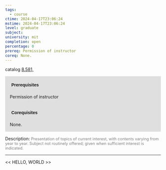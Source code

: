 ```yaml
---
tags:
  - course
ctime: 2024-04-17T23:06:24
mstime: 2024-04-17T23:06:24
level: graduate
subject: 
university: mit
completion: open
percentage: 0
prereq: Permission of instructor
coreq: None.
---
```


catalog [8.581,](http://student.mit.edu/catalog/m8b.html#8.582)

<span style="display: block; padding: 15px; background-color: rgb(100, 100, 100, 0.2);"><font id="m_prereq3747_0" style="display: block; font-family: Arial, sans-serif; font-weight: bold; padding: 5px">Prerequisites</font><br><span id="prereq3747_0">Permission of instructor</span></span>
<span style="display: block; padding: 15px; background-color: rgb(100, 100, 100, 0.2);"><font id="m_coreq3747_0" style="display: block; font-family: Arial, sans-serif; font-weight: bold; padding: 5px">Corequisites</font><br><span id="coreq3747_0">None.</span></span>

<font style="">Description:</font>
<font style="color: grey; font-size: 0.8rem;">Presentation of topics of current interest, with contents varying from year to year. Subject not routinely offered; given when sufficient interest is indicated.</font>



---

<< HELLO, WORLD >>
